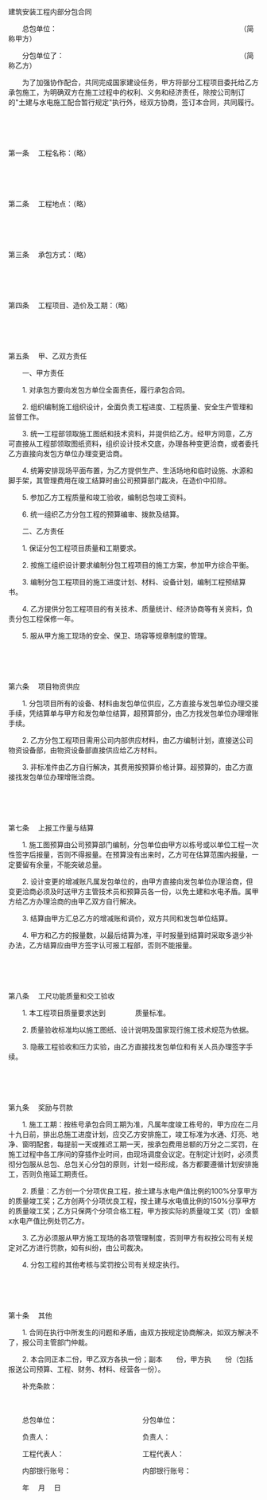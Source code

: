 



建筑安装工程内部分包合同



 

　　总包单位：　　　　　　　　　　　　　　　　　　　　　　　　　　 （简称甲方）

　　分包单位了：　　　　　　　　　　　　　　　　　　　　　　　　　 （简称乙方）　　

　　为了加强协作配合，共同完成国家建设任务，甲方将部分工程项目委托给乙方承包施工，为明确双方在施工过程中的权利、义务和经济责任，除按公司制订的"土建与水电施工配合暂行规定"执行外，经双方协商，签订本合同，共同履行。

　　

　　

第一条
　工程名称：（略）

　　

　　

第二条
　工程地点：（略）

　　

　　

第三条
　承包方式：（略）

　　

　　

第四条
　工程项目、造价及工期：（略）

　　

　　

第五条
　甲、乙双方责任

　　一、甲方责任

　　1. 对承包方要向发包方单位全面责任，履行承包合同。

　　2. 组织编制施工组织设计，全面负责工程进度、工程质量、安全生产管理和监督工作。

　　3. 统一工程部领取施工图纸和技术资料，并提供给乙方。经甲方同意，乙方可直接从工程部领取图纸资料，组织设计技术交底，办理各种变更洽商，或者委托乙方直接向发包方单位办理变更洽商。

　　4. 统筹安排现场平面布置，为乙方提供生产、生活场地和临时设施、水源和脚手架，其管理费用在竣工结算时由公司预算部门裁决，在造价中扣除。

　　5. 参加乙方工程质量和竣工验收，编制总包竣工资料。

　　6. 统一组织乙方分包工程的预算编审、拨款及结算。

　　二、乙方责任

　　1. 保证分包工程项目质量和工期要求。

　　2. 按施工组织设计要求编制分包工程项目的施工方案，参加甲方综合平衡。

　　3. 编制分包工程项目的施工进度计划、材料、设备计划，编制工程预结算书。

　　4. 乙方提供分包工程项目的有关技术、质量统计、经济协商等有关资料，负责分包工程保修一年。

　　5. 服从甲方施工现场的安全、保卫、场容等规章制度的管理。

　　

　　

第六条
　项目物资供应

　　1. 分包项目所有的设备、材料由发包单位供应，乙方直接与发包单位办理交接手续，凭结算单与甲方和发包单位结算，超预算部分，由乙方找发包单位办理增账手续。

　　2. 乙方分包工程项目需用公司内部供应材料，由乙方编制计划，直接送公司物资设备部，由物资设备部直接供应给乙方材料。

　　3. 非标准件由乙方自行解决，其费用按预算价格计算。超预算的，由乙方直接找发包单位办理增账洽商。

　　

　　

第七条
　上报工作量与结算

　　1. 施工图预算由公司预算部门编制，分包单位由甲方以栋号或以单位工程一次性签字后报量，否则不得报量。在预算没有出来时，乙方可在估算范围内报量，一定要留有余量，不能突破总量。

　　2. 设计变更的增减账凡属发包单位的，由甲方直接向发包单位办理洽商，但变更洽商必须及时送甲方主管技术员和预算员各一份，以免土建和水电矛盾。属甲方给乙方办理洽商的由甲乙双方自行解决。

　　3. 结算由甲方汇总乙方的增减账和调价，双方共同和发包单位结算。

　　4. 甲方和乙方的报量数，以最后结算为准，平时报量到结算时采取多退少补办法，乙方结算应由甲方签字认可报工程部，否则不能报量。

　　

　　

第八条
　工尺功能质量和交工验收

　　1. 本工程项目质量要求达到　　　　 质量标准。

　　2. 质量验收标准均以施工图纸、设计说明及国家现行施工技术规范为依据。

　　3. 隐蔽工程验收和压力实验，由乙方直接找发包单位和有关人员办理签字手续。

　　

　　

第九条
　奖励与罚款

　　1. 施工工期：按栋号承包合同工期为准，凡属年度竣工栋号的，甲方应在二月十九日前，排出总施工进度计划，应交乙方安排施工，竣工标准为水通、灯亮、地净、窗明配套，每提前一天或推迟工期一天，按承包费用总额的万分之二奖罚，在施工过程中各工序间的穿插作业时间，由现场调度会议定。在制定计划时，必须贯彻分包服从总包、总包关心分包的原则，计划一经形成，各方都要遵循计划安排施工，否则负拖延工期责任。

　　2. 质量：乙方创一个分项优良工程，按土建与水电产值比例的100%分享甲方的质量竣工奖；乙方创两个分项优良工程，按土建与水电值比例的150%分享甲方的质量竣工奖；乙方只保两个分项合格工程，甲方按实际的质量竣工奖（罚）金额x水电产值比例处罚乙方。

　　3. 乙方必须服从甲方施工现场的各项管理制度，否则甲方有权按公司有关规定对乙方进行罚款，如有纠纷，由公司裁决。

　　4. 分包工程的其他考核与奖罚按公司有关规定执行。

　　

　　

第十条
　其他

　　1. 合同在执行中所发生的问题和矛盾，由双方按规定协商解决，如双方解决不了，报公司主管部门仲裁。

　　2. 本合同正本二份，甲乙双方各执一份；副本　　份，甲方执　　份（包括报送公司预算、工程、财务、材料、经营各一份）。

　　补充条款：　　　　

　　　　　　　　　　 

　　总包单位：　　　　　　　　　　　　 分包单位：

　　负责人：　　　　　　　　　　　　　 负责人：

　　工程代表人：　　　　　　　　　　　 工程代表人：

　　内部银行账号：　　　　　　　　　　 内部银行账号：

　　年　 月　 日